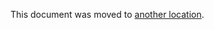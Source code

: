 This document was moved to [another location](../administration/geo/disaster_recovery/bring_primary_back.md).
